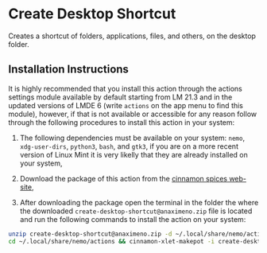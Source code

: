 # Create Desktop Shortcut

Creates a shortcut of folders, applications, files, and others, on the desktop folder.

## Installation Instructions

It is highly recommended that you install this action through the actions settings module available by default starting from LM 21.3 and in the updated versions of LMDE 6 (write `actions` on the app menu to find this module), however, if that is not available or accessible for any reason follow through the following procedures to install this action in your system:

1. The following dependencies must be available on your system: `nemo`, `xdg-user-dirs`, `python3`, `bash`, and `gtk3`, if you are on a more recent version of Linux Mint it is very likelly that they are already installed on your system,

2. Download the package of this action from the [cinnamon spices web-site](https://cinnamon-spices.linuxmint.com/actions/view/11),

3. After downloading the package open the terminal in the folder the where the downloaded `create-desktop-shortcut@anaximeno.zip` file is located and run the following commands to install the action on your system:

```bash
unzip create-desktop-shortcut@anaximeno.zip -d ~/.local/share/nemo/actions
cd ~/.local/share/nemo/actions && cinnamon-xlet-makepot -i create-desktop-shortcut@anaximeno && cd -1
```

